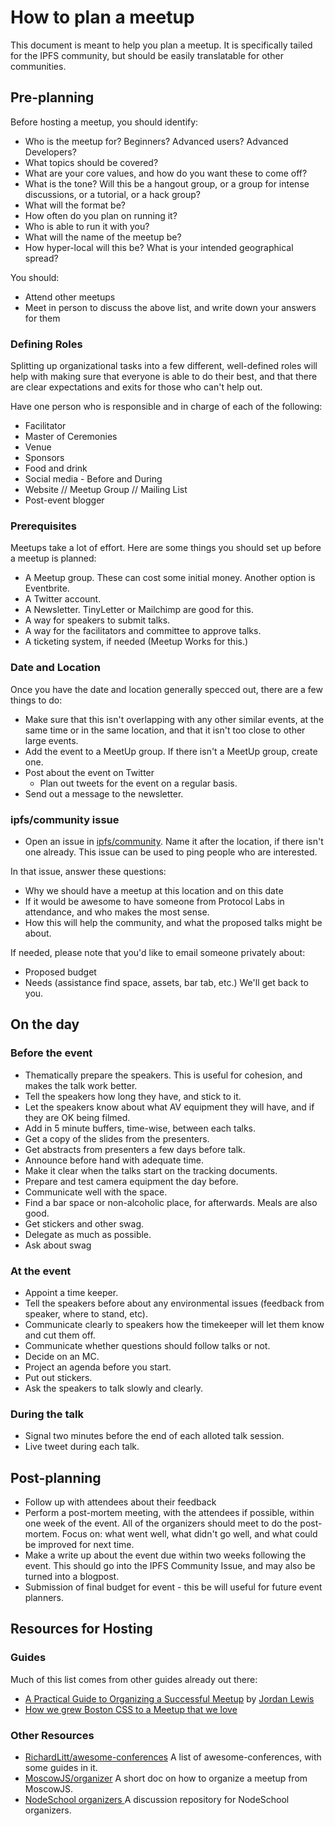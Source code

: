 # How to plan a meetup

This document is meant to help you plan a meetup. It is specifically tailed for the IPFS community, but should be easily translatable for other communities.

## Pre-planning

Before hosting a meetup, you should identify:

- Who is the meetup for? Beginners? Advanced users? Advanced Developers?
- What topics should be covered?
- What are your core values, and how do you want these to come off?
- What is the tone? Will this be a hangout group, or a group for intense discussions, or a tutorial, or a hack group?
- What will the format be?
- How often do you plan on running it?
- Who is able to run it with you?
- What will the name of the meetup be?
- How hyper-local will this be? What is your intended geographical spread?

You should:

- Attend other meetups
- Meet in person to discuss the above list, and write down your answers for them

### Defining Roles

Splitting up organizational tasks into a few different, well-defined roles will help with making sure that everyone is able to do their best, and that there are clear expectations and exits for those who can't help out.

Have one person who is responsible and in charge of each of the following:

- Facilitator
- Master of Ceremonies
- Venue
- Sponsors
- Food and drink
- Social media - Before and During
- Website // Meetup Group // Mailing List
- Post-event blogger

### Prerequisites

Meetups take a lot of effort. Here are some things you should set up before a meetup is planned:

- A Meetup group. These can cost some initial money. Another option is Eventbrite.
- A Twitter account.
- A Newsletter. TinyLetter or Mailchimp are good for this.
- A way for speakers to submit talks.
- A way for the facilitators and committee to approve talks.
- A ticketing system, if needed (Meetup Works for this.)

### Date and Location

Once you have the date and location generally specced out, there are a few things to do:

- Make sure that this isn't overlapping with any other similar events, at the same time or in the same location, and that it isn't too close to other large events.
- Add the event to a MeetUp group. If there isn't a MeetUp group, create one.
- Post about the event on Twitter
  - Plan out tweets for the event on a regular basis.
- Send out a message to the newsletter.

### ipfs/community issue

- Open an issue in [ipfs/community](https://github.com/ipfs/community). Name it after the location, if there isn't one already. This issue can be used to ping people who are interested.

In that issue, answer these questions:
  - Why we should have a meetup at this location and on this date
  - If it would be awesome to have someone from Protocol Labs in attendance, and who makes the most sense.
  - How this will help the community, and what the proposed talks might be about.

If needed, please note that you'd like to email someone privately about:
  - Proposed budget
  - Needs (assistance find space, assets, bar tab, etc.)
We'll get back to you.

## On the day

### Before the event

- Thematically prepare the speakers. This is useful for cohesion, and makes the talk work better.
- Tell the speakers how long they have, and stick to it.
- Let the speakers know about what AV equipment they will have, and if they are OK being filmed.
- Add in 5 minute buffers, time-wise, between each talks.
- Get a copy of the slides from the presenters.
- Get abstracts from presenters a few days before talk.
- Announce before hand with adequate time.
- Make it clear when the talks start on the tracking documents.
- Prepare and test camera equipment the day before.
- Communicate well with the space.
- Find a bar space or non-alcoholic place, for afterwards. Meals are also good.
- Get stickers and other swag.
- Delegate as much as possible.
- Ask about swag

### At the event

- Appoint a time keeper.
- Tell the speakers before about any environmental issues (feedback from speaker, where to stand, etc).
- Communicate clearly to speakers how the timekeeper will let them know and cut them off.
- Communicate whether questions should follow talks or not.
- Decide on an MC.
- Project an agenda before you start.
- Put out stickers.
- Ask the speakers to talk slowly and clearly.

### During the talk
- Signal two minutes before the end of each alloted talk session.
- Live tweet during each talk.

## Post-planning

- Follow up with attendees about their feedback
- Perform a post-mortem meeting, with the attendees if possible, within one week of the event. All of the organizers should meet to do the post-mortem. Focus on: what went well, what didn't go well, and what could be improved for next time.
- Make a write up about the event due within two weeks following the event. This should go into the IPFS Community Issue, and may also be turned into a blogpost.
- Submission of final budget for event - this be will useful for future event planners.

## Resources for Hosting

### Guides

Much of this list comes from other guides already out there:

- [A Practical Guide to Organizing a Successful Meetup](http://inside.envato.com/guide-to-meetups/) by [Jordan Lewis](https://twitter.com/jordanlewiz)
- [How we grew Boston CSS to a Meetup that we love](https://medium.com/@acacheung/how-we-grew-boston-css-to-a-meetup-that-we-love-5eeb72a7c460#.o4zenmbhg)

### Other Resources

- [RichardLitt/awesome-conferences](https://github.com/RichardLitt/awesome-conferences) A list of awesome-conferences, with some guides in it.
- [MoscowJS/organizer](https://github.com/MoscowJS/organizer) A short doc on how to organize a meetup from MoscowJS.
- [NodeSchool organizers ](https://github.com/nodeschool/organizers) A discussion repository for NodeSchool organizers.
